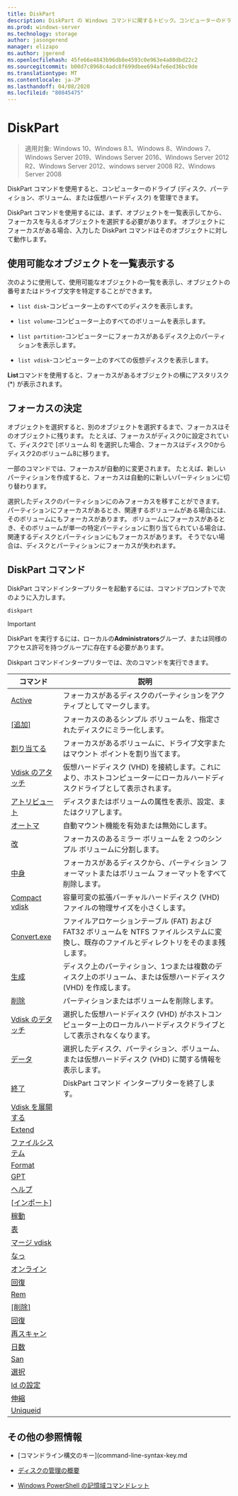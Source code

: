 ```yaml
---
title: DiskPart
description: DiskPart の Windows コマンドに関するトピック。コンピューターのドライブを管理するのに役立ちます。
ms.prod: windows-server
ms.technology: storage
author: jasongerend
manager: elizapo
ms.author: jgerend
ms.openlocfilehash: 45fe66e4843b96db8e4593c0e963e4a80dbd22c2
ms.sourcegitcommit: b00d7c8968c4adc8f699dbee694afe6ed36bc9de
ms.translationtype: MT
ms.contentlocale: ja-JP
ms.lasthandoff: 04/08/2020
ms.locfileid: "80845475"
---
```

# <a name="diskpart"></a>DiskPart

>適用対象: Windows 10、Windows 8.1、Windows 8、Windows 7、Windows Server 2019、Windows Server 2016、Windows Server 2012 R2、Windows Server 2012、windows server 2008 R2、Windows Server 2008

DiskPart コマンドを使用すると、コンピューターのドライブ (ディスク、パーティション、ボリューム、または仮想ハードディスク) を管理できます。 

DiskPart コマンドを使用するには、まず、オブジェクトを一覧表示してから、フォーカスを与えるオブジェクトを選択する必要があります。 オブジェクトにフォーカスがある場合、入力した DiskPart コマンドはそのオブジェクトに対して動作します。

## <a name="list-the-available-objects"></a>使用可能なオブジェクトを一覧表示する

次のように使用して、使用可能なオブジェクトの一覧を表示し、オブジェクトの番号またはドライブ文字を特定することができます。

- `list disk`-コンピューター上のすべてのディスクを表示します。

- `list volume`-コンピューター上のすべてのボリュームを表示します。

- `list partition`-コンピューターにフォーカスがあるディスク上のパーティションを表示します。

- `list vdisk`-コンピューター上のすべての仮想ディスクを表示します。

**List**コマンドを使用すると、フォーカスがあるオブジェクトの横にアスタリスク (\*) が表示されます。

## <a name="determine-focus"></a>フォーカスの決定

オブジェクトを選択すると、別のオブジェクトを選択するまで、フォーカスはそのオブジェクトに残ります。 たとえば、フォーカスがディスク0に設定されていて、ディスク2で [ボリューム 8] を選択した場合、フォーカスはディスク0からディスク2のボリューム8に移ります。

一部のコマンドでは、フォーカスが自動的に変更されます。 たとえば、新しいパーティションを作成すると、フォーカスは自動的に新しいパーティションに切り替わります。

選択したディスクのパーティションにのみフォーカスを移すことができます。 パーティションにフォーカスがあるとき、関連するボリュームがある場合には、そのボリュームにもフォーカスがあります。 ボリュームにフォーカスがあるとき、そのボリュームが単一の特定パーティションに割り当てられている場合は、関連するディスクとパーティションにもフォーカスがあります。 そうでない場合は、ディスクとパーティションにフォーカスが失われます。

## <a name="diskpart-commands"></a>DiskPart コマンド

DiskPart コマンドインタープリターを起動するには、コマンドプロンプトで次のように入力します。

```
diskpart
```

> [!IMPORTANT]
> DiskPart を実行するには、ローカルの**Administrators**グループ、または同様のアクセス許可を持つグループに存在する必要があります。 

Diskpart コマンドインタープリターでは、次のコマンドを実行できます。

| コマンド | 説明 |
| ------- | ----------- |
| [Active](active.md) | フォーカスがあるディスクのパーティションをアクティブとしてマークします。 |
| [[追加]](add.md) | フォーカスのあるシンプル ボリュームを、指定されたディスクにミラー化します。 |
| [割り当てる](assign.md) | フォーカスがあるボリュームに、ドライブ文字またはマウント ポイントを割り当てます。 |
| [Vdisk のアタッチ](attach-vdisk.md) | 仮想ハードディスク (VHD) を接続します。これにより、ホストコンピューターにローカルハードディスクドライブとして表示されます。 |
| [アトリビュート](attributes.md) | ディスクまたはボリュームの属性を表示、設定、またはクリアします。 |
| [オートマ](automount.md) | 自動マウント機能を有効または無効にします。 | 
| [改](break.md) | フォーカスのあるミラー ボリュームを 2 つのシンプル ボリュームに分割します。 |
| [中身](clean.md) | フォーカスがあるディスクから、パーティション フォーマットまたはボリューム フォーマットをすべて削除します。 |
| [Compact vdisk](compact-vdisk.md) | 容量可変の拡張バーチャルハードディスク (VHD) ファイルの物理サイズを小さくします。 |
| [Convert.exe](convert.md) | ファイルアロケーションテーブル (FAT) および FAT32 ボリュームを NTFS ファイルシステムに変換し、既存のファイルとディレクトリをそのまま残します。 |
| [生成](create.md) | ディスク上のパーティション、1つまたは複数のディスク上のボリューム、または仮想ハードディスク (VHD) を作成します。 |
| [削除](delete.md) | パーティションまたはボリュームを削除します。 |
| [Vdisk のデタッチ](detach-vdisk.md) | 選択した仮想ハードディスク (VHD) がホストコンピューター上のローカルハードディスクドライブとして表示されなくなります。 |
| [データ](detail.md) | 選択したディスク、パーティション、ボリューム、または仮想ハードディスク (VHD) に関する情報を表示します。 |
| [終了](exit.md) | DiskPart コマンド インタープリターを終了します。 |
| [Vdisk を展開する](expand-vdisk.md) | 
| [Extend](extend.md) | 
| [ファイルシステム](filesystems.md) | 
| [Format](format.md) | 
| [GPT](gpt.md) | 
| [ヘルプ](help.md) | 
| [[インポート](import.md)] | 
| [稼動](inactive.md) | 
| [表](list.md) | 
| [マージ vdisk](merge-vdisk.md) | 
| [なっ](offline.md) | 
| [オンライン](online.md) | 
| [回復](recover.md) | 
| [Rem](rem.md) | 
| [[削除]](remove.md) | 
| [回復](repair.md) | 
| [再スキャン](rescan.md) | 
| [日数](retain.md) | 
| [San](san.md) | 
| [選択](select.md) | 
| [Id の設定](set-id.md) | 
| [伸縮](shrink.md) | 
| [Uniqueid](uniqueid.md) | 

## <a name="additional-references"></a>その他の参照情報

- [コマンドライン構文のキー](command-line-syntax-key.md

- [ディスクの管理の概要](https://docs.microsoft.com/windows-server/storage/disk-management/overview-of-disk-management)

- [Windows PowerShell の記憶域コマンドレット](https://docs.microsoft.com/powershell/module/storage/)
